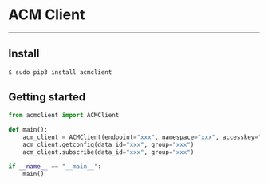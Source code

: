 # ACM Client
---

## Install
```bash
$ sudo pip3 install acmclient
```

## Getting started


```python
from acmclient import ACMClient

def main():
    acm_client = ACMClient(endpoint="xxx", namespace="xxx", accesskey="xxx", secretkey="xxx")
    acm_client.getconfig(data_id="xxx", group="xxx")
    acm_client.subscribe(data_id="xxx", group="xxx")

if __name__ == "__main__":
    main()
```